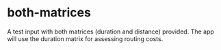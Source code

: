 # both-matrices

A test input with both matrices (duration and distance) provided. The app will use the duration matrix for assessing routing costs.
